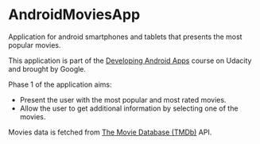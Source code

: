 # AndroidMoviesApp
Application for android smartphones and tablets that presents the most popular movies. 

This application is part of the [Developing Android Apps](https://classroom.udacity.com/courses/ud853/) course on Udacity and brought by Google.

Phase 1 of the application aims: 
* Present the user with the most popular and most rated movies. 
* Allow the user to get additional information by selecting one of the movies.

Movies data is fetched from [The Movie Database (TMDb)](https://www.themoviedb.org/documentation/api) API.
